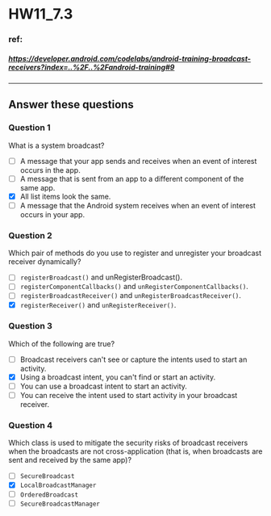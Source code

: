 # HW11_7.3

### ref:
##### https://developer.android.com/codelabs/android-training-broadcast-receivers?index=..%2F..%2Fandroid-training#9
------

## Answer these questions
### Question 1
What is a system broadcast?
- [ ] A message that your app sends and receives when an event of interest occurs in the app.
- [ ] A message that is sent from an app to a different component of the same app.
- [X] All list items look the same.
- [ ] A message that the Android system receives when an event of interest occurs in your app.

### Question 2
Which pair of methods do you use to register and unregister your broadcast receiver dynamically?
- [ ] `registerBroadcast()` and unRegisterBroadcast().
- [ ] `registerComponentCallbacks()` and `unRegisterComponentCallbacks()`.
- [ ] `registerBroadcastReceiver()` and `unRegisterBroadcastReceiver()`.
- [X] `registerReceiver()` and `unRegisterReceiver()`.

### Question 3
Which of the following are true?
- [ ] Broadcast receivers can't see or capture the intents used to start an activity.
- [X] Using a broadcast intent, you can't find or start an activity.
- [ ] You can use a broadcast intent to start an activity.
- [ ] You can receive the intent used to start activity in your broadcast receiver.

### Question 4
Which class is used to mitigate the security risks of broadcast receivers when the broadcasts are not cross-application (that is, when broadcasts are sent and received by the same app)?
- [ ] `SecureBroadcast`
- [X] `LocalBroadcastManager`
- [ ] `OrderedBroadcast`
- [ ] `SecureBroadcastManager`